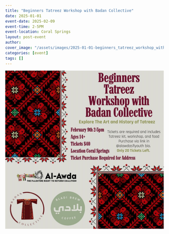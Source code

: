 ```yaml
---
title: "Beginners Tatreez Workshop with Badan Collective"
date: 2025-01-01
event-date: 2025-02-09
event-time: 2-5PM
event-location: Coral Springs
layout: post-event
author: 
cover_image: "/assets/images/2025-01-01-beginners_tatreez_workshop_with_badan_collective/cover.jpg"
categories: [event]
tags: []
---
```


![1](/assets/images/2025-01-01-beginners_tatreez_workshop_with_badan_collective/1.jpg)